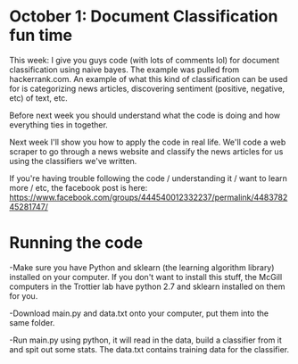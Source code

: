 October 1: Document Classification fun time
==
This week: I give you guys code (with lots of comments lol) for document classification using naive bayes. 
The example was pulled from hackerrank.com. 
An example of what this kind of classification can be used for is categorizing news articles, discovering sentiment (positive, negative, etc) of text, etc. 

Before next week you should understand what the code is doing and how everything ties in together. 

Next week I'll show you how to apply the code in real life. We'll code a web scraper to go through a news website and classify the news articles for us using the classifiers we've written. 

If you're having trouble following the code / understanding it / want to learn more / etc, the facebook post is here: https://www.facebook.com/groups/444540012332237/permalink/448378245281747/

Running the code
==
-Make sure you have Python and sklearn (the learning algorithm library) installed on your computer. If you don't want to install this stuff, the McGill computers in the Trottier lab have python 2.7 and sklearn installed on them for you.

-Download main.py and data.txt onto your computer, put them into the same folder.

-Run main.py using python, it will read in the data, build a classifier from it and spit out some stats. The data.txt contains training data for the classifier.
